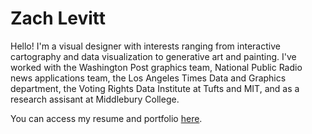 # Zach Levitt
Hello! I'm a visual designer with interests ranging from interactive cartography and data visualization to generative art and painting. I've worked with the Washington Post graphics team, National Public Radio news applications team, the Los Angeles Times Data and Graphics department, the Voting Rights Data Institute at Tufts and MIT, and as a research assisant at Middlebury College.

You can access my resume and portfolio [here](https://zachlevitt.github.io).
